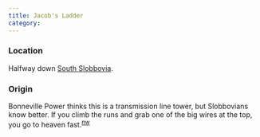 ```yaml
---
title: Jacob's Ladder
category: 
---
```

### Location

Halfway down [South Slobbovia](South-Slobbovia).

### Origin

Bonneville Power thinks this is a transmission line tower, but Slobbovians know better. If you climb the runs and grab one of the big wires at the top, you go to heaven fast.<sup>[nw][]</sup>



[nw]: Names-Walt "Meany Names by Walter Little, 1984"
